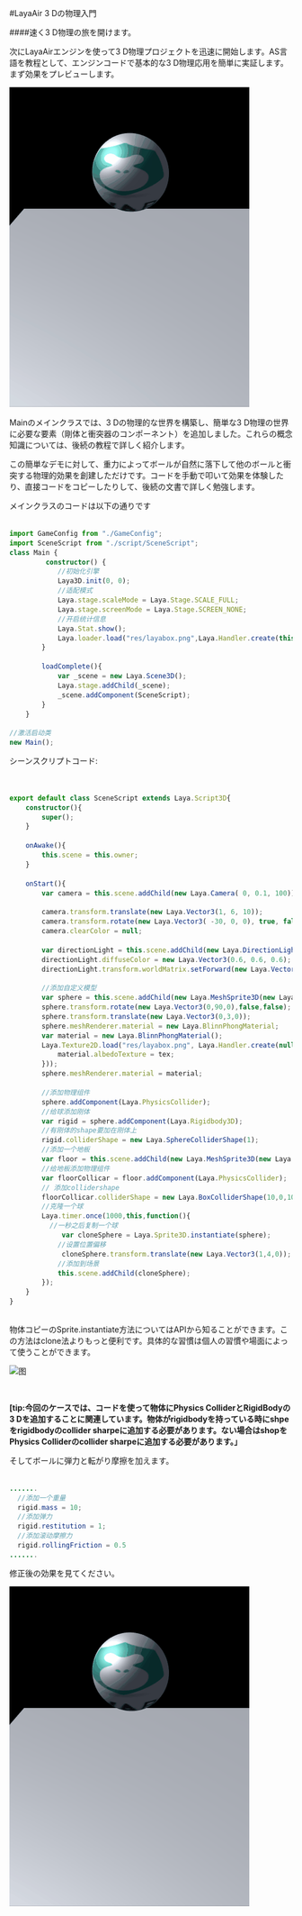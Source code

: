 #LayaAir 3 Dの物理入門

####速く3 D物理の旅を開けます。

次にLayaAirエンジンを使って3 D物理プロジェクトを迅速に開始します。AS言語を教程として、エンジンコードで基本的な3 D物理応用を簡単に実証します。まず効果をプレビューします。



![图](img/easyPhysics.gif)

Mainのメインクラスでは、3 Dの物理的な世界を構築し、簡単な3 D物理の世界に必要な要素（剛体と衝突器のコンポーネント）を追加しました。これらの概念知識については、後続の教程で詳しく紹介します。



この簡単なデモに対して、重力によってボールが自然に落下して他のボールと衝突する物理的効果を創建しただけです。コードを手動で叩いて効果を体験したり、直接コードをコピーしたりして、後続の文書で詳しく勉強します。

メインクラスのコードは以下の通りです


```typescript

import GameConfig from "./GameConfig";
import SceneScript from "./script/SceneScript"; 
class Main {
         constructor() {
            //初始化引擎
            Laya3D.init(0, 0);
            //适配模式
            Laya.stage.scaleMode = Laya.Stage.SCALE_FULL;
            Laya.stage.screenMode = Laya.Stage.SCREEN_NONE;
            //开启统计信息
            Laya.Stat.show();
           	Laya.loader.load("res/layabox.png",Laya.Handler.create(this,this.loadComplete));
		}        
		
        loadComplete(){
            var _scene = new Laya.Scene3D();
            Laya.stage.addChild(_scene);
            _scene.addComponent(SceneScript);
        }
    }

//激活启动类
new Main();
```

シーンスクリプトコード:

```typescript


export default class SceneScript extends Laya.Script3D{
    constructor(){
        super();
    }

    onAwake(){
        this.scene = this.owner;
    }

    onStart(){
        var camera = this.scene.addChild(new Laya.Camera( 0, 0.1, 100));

        camera.transform.translate(new Laya.Vector3(1, 6, 10));
        camera.transform.rotate(new Laya.Vector3( -30, 0, 0), true, false);
        camera.clearColor = null;
        
        var directionLight = this.scene.addChild(new Laya.DirectionLight());
        directionLight.diffuseColor = new Laya.Vector3(0.6, 0.6, 0.6);
        directionLight.transform.worldMatrix.setForward(new Laya.Vector3(1, -1, 0));

        //添加自定义模型
        var sphere = this.scene.addChild(new Laya.MeshSprite3D(new Laya.SphereMesh(1,100,100)));
        sphere.transform.rotate(new Laya.Vector3(0,90,0),false,false);
        sphere.transform.translate(new Laya.Vector3(0,3,0));
        sphere.meshRenderer.material = new Laya.BlinnPhongMaterial;
        var material = new Laya.BlinnPhongMaterial();
        Laya.Texture2D.load("res/layabox.png", Laya.Handler.create(null, function(tex){
            material.albedoTexture = tex;
        }));
        sphere.meshRenderer.material = material;
        
        //添加物理组件
        sphere.addComponent(Laya.PhysicsCollider);
        //给球添加刚体
        var rigid = sphere.addComponent(Laya.Rigidbody3D);
        //有刚体的shape要加在刚体上
        rigid.colliderShape = new Laya.SphereColliderShape(1);
        //添加一个地板
        var floor = this.scene.addChild(new Laya.MeshSprite3D(new Laya.PlaneMesh(10,10)));
        //给地板添加物理组件
        var floorCollicar = floor.addComponent(Laya.PhysicsCollider);
        // 添加collidershape
        floorCollicar.colliderShape = new Laya.BoxColliderShape(10,0,10);
        //克隆一个球                
        Laya.timer.once(1000,this,function(){
          //一秒之后复制一个球
             var cloneSphere = Laya.Sprite3D.instantiate(sphere);
            //设置位置偏移
             cloneSphere.transform.translate(new Laya.Vector3(1,4,0));
            //添加到场景
            this.scene.addChild(cloneSphere);
        });
    }
}  
 
```


物体コピーのSprite.instantiate方法についてはAPIから知ることができます。この方法はclone法よりもっと便利です。具体的な習慣は個人の習慣や場面によって使うことができます。

![图](img/图1.png)		


​


  **[tip:今回のケースでは、コードを使って物体にPhysics ColliderとRigidBodyの3 Dを追加することに関連しています。物体がrigidbodyを持っている時にshpeをrigidbodyのcollider sharpeに追加する必要があります。ない場合はshopをPhysics Colliderのcollider sharpeに追加する必要があります。」**

そしてボールに弾力と転がり摩擦を加えます。


```java

.......
  //添加一个重量
  rigid.mass = 10;
  //添加弹力
  rigid.restitution = 1;
  //添加滚动摩擦力
  rigid.rollingFriction = 0.5
.......
```


修正後の効果を見てください。

![图](img/easyPhysics2.gif)